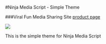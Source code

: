 #Ninja Media Script - Simple Theme

###Viral Fun Media Sharing Site [product page](http://codecanyon.net/item/ninja-media-script/6822888)

<img src="http://1.s3.envato.com/files/84197687/inline-preview.jpg" />

This is the simple theme for Ninja Media Script
